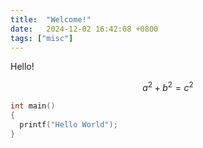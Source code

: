 ```yaml
---
title:  "Welcome!"
date:   2024-12-02 16:42:08 +0800
tags: ["misc"]
---
```

Hello!

$$a^2 + b^2 = c ^2$$

```c++
int main()
{
  printf("Hello World");
}
```